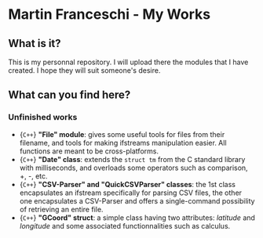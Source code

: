 # Martin Franceschi - My Works
## What is it?
This is my personnal repository. I will upload there the modules that I have created. I hope they will suit someone's desire.

## What can you find here?

### Unfinished works
- {`C++`} __"File" module__: gives some useful tools for files from their filename, and tools for making ifstreams manipulation easier. All functions are meant to be cross-platforms.
- {`C++`} __"Date" class__: extends the `struct tm` from the C standard library with milliseconds, and overloads some operators such as comparison, +, -, etc.
- {`C++`} __"CSV-Parser" and "QuickCSVParser" classes__: the 1st class encapsulates an ifstream specifically for parsing CSV files, the other one encapsulates a CSV-Parser and offers a single-command possibility of retrieving an entire file.
- {`C++`} __"GCoord" struct__: a simple class having two attributes: *latitude* and *longitude* and some associated functionnalities such as calculus.

